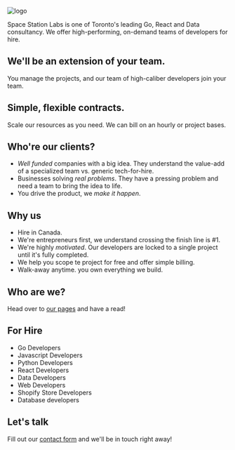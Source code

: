 ![logo](https://user-images.githubusercontent.com/270494/97095776-b6bd4d00-1631-11eb-8476-0776cdfd5596.png)

Space Station Labs is one of Toronto's leading Go, React and Data consultancy. We offer high-performing, on-demand teams of developers for hire.

## We'll be an extension of your team.

You manage the projects, and our team of high-caliber developers join your team.

## Simple, flexible contracts.

Scale our resources as you need. We can bill on an hourly or project bases.

## Who're our clients?

- _Well funded_ companies with a big idea. They understand the value-add of a specialized team vs. generic tech-for-hire.
- Businesses solving _real problems_. They have a pressing problem and need a team to bring the idea to life.
- You drive the product, we _make it happen_.

## Why us

- Hire in Canada.
- We're entrepreneurs first, we understand crossing the finish line is #1.
- We're highly *motivated*. Our developers are locked to a single project until
  it's fully completed.
- We help you scope te project for free and offer simple billing.
- Walk-away anytime. you own everything we build.

## Who are we?

Head over to [our pages](spacestation.github.io) and have a read!

## For Hire

- Go Developers
- Javascript Developers
- Python Developers
- React Developers
- Data Developers
- Web Developers
- Shopify Store Developers
- Database developers

## Let's talk

Fill out our [contact form](https://forms.gle/xgjRAuzsfAeD9X5u7) and we'll be in touch right away!

